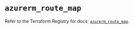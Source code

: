 # `azurerm_route_map`

Refer to the Terraform Registry for docs: [`azurerm_route_map`](https://registry.terraform.io/providers/hashicorp/azurerm/3.99.0/docs/resources/route_map).
